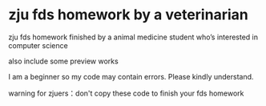 # zju fds homework by a veterinarian
 zju fds homework finished by a animal medicine student who’s interested in computer science
 
 also include some preview works
 
 I am a beginner so my code may contain errors. Please kindly understand.
 
 warning for zjuers：don't copy these code to finish your fds homework
